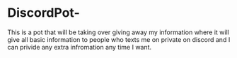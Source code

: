 # DiscordPot-
This is a pot that will be taking over giving away my information where it will give all basic information 
to people who texts me on private on discord and I can privide any extra infromation any time I want. 
